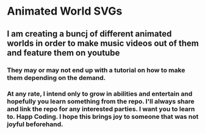 # Animated World SVGs

## I am creating a buncj of different animated worlds in order to make music videos out of them and feature them on youtube 

### They may or may not end up with a tutorial on how to make them depending on the demand. 

### At any rate, I intend only to grow in abilities and entertain and hopefully you learn something from the repo. I'll always share and link the repo for any interested parties. I want you to learn to. Happ Coding. I hope this brings joy to someone that was not joyful beforehand. 
